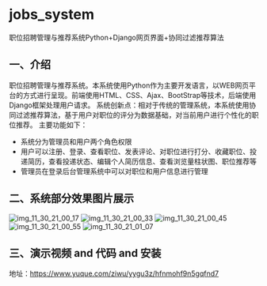 # jobs_system
职位招聘管理与推荐系统Python+Django网页界面+协同过滤推荐算法

## 一、介绍

职位招聘管理与推荐系统。本系统使用Python作为主要开发语言，以WEB网页平台的方式进行呈现。前端使用HTML、CSS、Ajax、BootStrap等技术，后端使用Django框架处理用户请求。
系统创新点：相对于传统的管理系统，本系统使用协同过滤推荐算法，基于用户对职位的评分为数据基础，对当前用户进行个性化的职位推荐。
主要功能如下：

- 系统分为管理员和用户两个角色权限
- 用户可以注册、登录、查看职位、发表评论、对职位进行打分、收藏职位、投递简历，查看投递状态、编辑个人简历信息、查看浏览量柱状图、职位推荐等
- 管理员在登录后台管理系统中可以对职位和用户信息进行管理

## 二、系统部分效果图片展示
![img_11_30_21_00_17](https://github.com/ziwupython/jobs_system/assets/133186350/8259060b-b572-4ba9-8df8-af319aba2ed1)
![img_11_30_21_00_33](https://github.com/ziwupython/jobs_system/assets/133186350/8586a88d-561a-47c7-b97e-0191d5da5418)
![img_11_30_21_00_45](https://github.com/ziwupython/jobs_system/assets/133186350/2764e8e9-29b9-4435-a513-3f0fe640d671)
![img_11_30_21_00_55](https://github.com/ziwupython/jobs_system/assets/133186350/c9c5ff6e-b35b-4bdc-b059-512fd2ad97f8)
![img_11_30_21_01_07](https://github.com/ziwupython/jobs_system/assets/133186350/60e4af6f-6b42-45f2-b981-23fcfef7a2de)

## 三、演示视频 and 代码 and 安装
地址：https://www.yuque.com/ziwu/yygu3z/hfnmohf9n5gqfnd7
